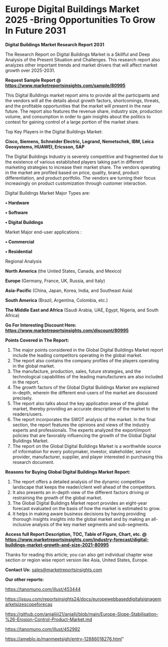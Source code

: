 # Europe Digital Buildings Market 2025 -Bring Opportunities To Grow In Future 2031

<strong>Digital Buildings Market Research Report 2031</strong>

The Research Report on Digital Buildings Market is a Skillful and Deep Analysis of the Present Situation and Challenges. This research report also analyzes other important trends and market drivers that will affect market growth over 2025-2031.

<strong>Request Sample Report @ <a href=https://www.marketreportsinsights.com/sample/80995>https://www.marketreportsinsights.com/sample/80995</a></strong>

This Digital Buildings market report aims to provide all the participants and the vendors will all the details about growth factors, shortcomings, threats, and the profitable opportunities that the market will present in the near future. The report also features the revenue share, industry size, production volume, and consumption in order to gain insights about the politics to contest for gaining control of a large portion of the market share.

Top Key Players in the Digital Buildings Market:

<strong>Cisco, Siemens, Schneider Electric, Legrand, Nemetschek, IBM, Leica Geosystems, HUAWEI, Ericsson, SAP</strong>

The Digital Buildings Industry is severely competitive and fragmented due to the existence of various established players taking part in different marketing strategies to increase their market share. The vendors operating in the market are profiled based on price, quality, brand, product differentiation, and product portfolio. The vendors are turning their focus increasingly on product customization through customer interaction.

Digital Buildings Market Major Types are:

<strong>• Hardware

• Software

• Digital Buildings</strong>

Market Major end-user applications :

<strong>• Commercial

• Residential</strong>

Regional Analysis

</u><strong><b>North America</b></strong> (the United States, Canada, and Mexico)

<strong><b>Europe </b></strong>(Germany, France, UK, Russia, and Italy)

<strong><b>Asia-Pacific</b></strong> (China, Japan, Korea, India, and Southeast Asia)

<strong><b>South America</b></strong> (Brazil, Argentina, Colombia, etc.)

<strong><b>The Middle East and Africa</b></strong> (Saudi Arabia, UAE, Egypt, Nigeria, and South Africa)

<strong>Go For Interesting Discount Here: <a href=https://www.marketreportsinsights.com/discount/80995>https://www.marketreportsinsights.com/discount/80995</a></strong>

<strong>Points Covered in The Report:</strong>
<ol>
  <li>The major points considered in the Global Digital Buildings Market report include the leading competitors operating in the global market.</li>
  <li>The report also contains the company profiles of the players operating in the global market.</li>
  <li>The manufacture, production, sales, future strategies, and the technological capabilities of the leading manufacturers are also included in the report.</li>
  <li>The growth factors of the Global Digital Buildings Market are explained in-depth, wherein the different end-users of the market are discussed precisely.</li>
  <li>The report also talks about the key application areas of the global market, thereby providing an accurate description of the market to the readers/users.</li>
  <li>The report incorporates the SWOT analysis of the market. In the final section, the report features the opinions and views of the industry experts and professionals. The experts analyzed the export/import policies that are favorably influencing the growth of the Global Digital Buildings Market.</li>
  <li>The report on the Global Digital Buildings Market is a worthwhile source of information for every policymaker, investor, stakeholder, service provider, manufacturer, supplier, and player interested in purchasing this research document.</li>
</ol>
<strong>Reasons for Buying Global Digital Buildings Market Report:</strong>

<ol>
  <li>The report offers a detailed analysis of the dynamic competitive landscape that keeps the reader/client well ahead of the competitors.</li>
  <li>It also presents an in-depth view of the different factors driving or restraining the growth of the global market.</li>
  <li>The Global Digital Buildings Market report provides an eight-year forecast evaluated on the basis of how the market is estimated to grow.</li>
  <li>It helps in making aware business decisions by having providing thorough insights insights into the global market and by making an all-inclusive analysis of the key market segments and sub-segments.</li>
</ol>
<strong>Access full Report Description, TOC, Table of Figure, Chart, etc. @ <a href=https://www.marketreportsinsights.com/industry-forecast/digital-buildings-market-growth-and-size-2021-80995>https://www.marketreportsinsights.com/industry-forecast/digital-buildings-market-growth-and-size-2021-80995</a></strong>


Thanks for reading this article; you can also get individual chapter wise section or region wise report version like Asia, United States, Europe.

<strong>Contact Us:</strong>
sales@marketreportsinsights.com

<strong>Our other reports:</strong>

<a href=https://tanomuno.com/illust/453444>https://tanomuno.com/illust/453444</a>

<a href=https://issuu.com/reportsinsights24/docs/europewebbaseddigitalsignagemarketsizescopeforecas>https://issuu.com/reportsinsights24/docs/europewebbaseddigitalsignagemarketsizescopeforecas</a>

<a href=https://github.com/anjaliiii21/anjalii/blob/main/Europe-Slope-Stabilisation-%26-Erosion-Control-Product-Market.md>https://github.com/anjaliiii21/anjalii/blob/main/Europe-Slope-Stabilisation-%26-Erosion-Control-Product-Market.md</a>

<a href=https://tanomuno.com/illust/452992>https://tanomuno.com/illust/452992</a>

<a href=https://ameblo.jp/manmeetsigh/entry-12886018276.html>https://ameblo.jp/manmeetsigh/entry-12886018276.html</a>"

